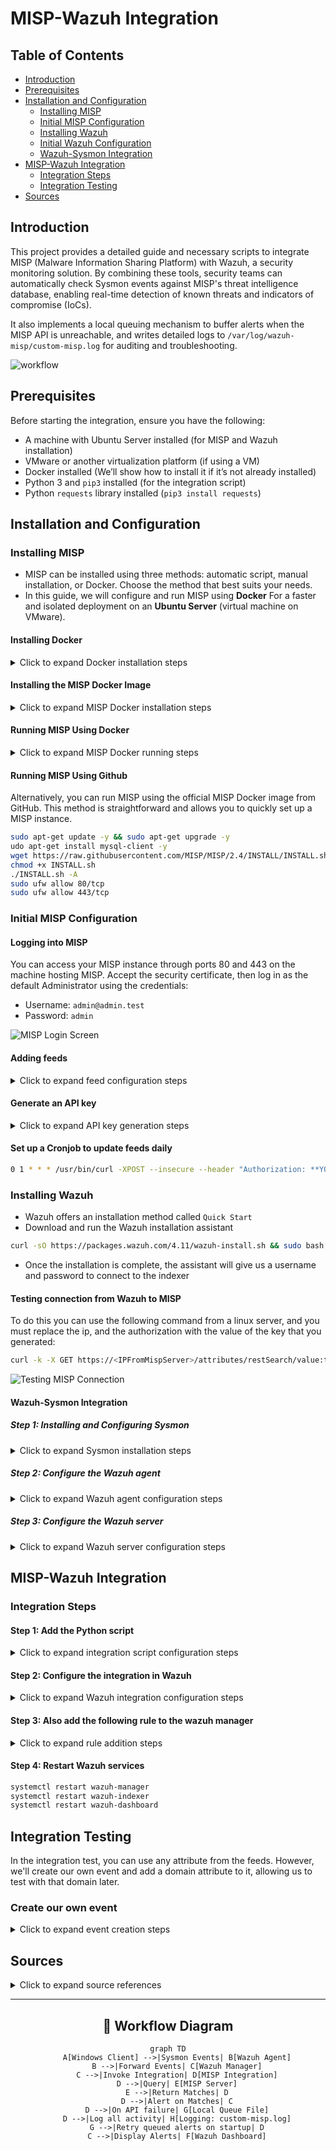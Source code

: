 # MISP-Wazuh Integration

## Table of Contents
- [Introduction](#introduction)
- [Prerequisites](#prerequisites)
- [Installation and Configuration](#installation-and-configuration)
  - [Installing MISP](#installing-misp)
  - [Initial MISP Configuration](#initial-misp-configuration)
  - [Installing Wazuh](#installing-wazuh)
  - [Initial Wazuh Configuration](#initial-wazuh-configuration)
  - [Wazuh-Sysmon Integration](#wazuh-sysmon-integration)
- [MISP-Wazuh Integration](#misp-wazuh-integration)
  - [Integration Steps](#integration-steps)
  - [Integration Testing](#integration-testing)
- [Sources](#sources)

## Introduction

This project provides a detailed guide and necessary scripts to integrate MISP (Malware Information Sharing Platform) with Wazuh, a security monitoring solution. By combining these tools, security teams can automatically check Sysmon events against MISP's threat intelligence database, enabling real-time detection of known threats and indicators of compromise (IoCs).

It also implements a local queuing mechanism to buffer alerts when the MISP API is unreachable, and writes detailed logs to `/var/log/wazuh-misp/custom-misp.log` for auditing and troubleshooting.

![workflow](images/workflow.png)

## Prerequisites

Before starting the integration, ensure you have the following:

- A machine with Ubuntu Server installed (for MISP and Wazuh installation)
- VMware or another virtualization platform (if using a VM)
- Docker installed (We’ll show how to install it if it’s not already installed)
- Python 3 and `pip3` installed (for the integration script)
- Python `requests` library installed (`pip3 install requests`)

## Installation and Configuration

### Installing MISP

- MISP can be installed using three methods: automatic script, manual installation, or Docker. Choose the method that best suits your needs.
- In this guide, we will configure and run MISP using **Docker** For a faster and isolated deployment on an **Ubuntu Server** (virtual machine on VMware).

#### Installing Docker

<details>
<summary>Click to expand Docker installation steps</summary>

##### First, uninstall any old versions of Docker
```bash
for pkg in docker.io docker-doc docker-compose podman-docker containerd runc; do sudo apt-get remove $pkg; done
```

##### Add Docker's official GPG key
```bash
sudo apt-get update

sudo apt-get install ca-certificates curl gnupg

sudo install -m 0755 -d /etc/apt/keyrings

curl -fsSL https://download.docker.com/linux/ubuntu/gpg | sudo gpg --dearmor -o /etc/apt/keyrings/docker.gpg

sudo chmod a+r /etc/apt/keyrings/docker.gpg
```

##### Add the Docker repository
```bash
echo \
  "deb [arch="$(dpkg --print-architecture)" signed-by=/etc/apt/keyrings/docker.gpg] https://download.docker.com/linux/ubuntu \
  "$(. /etc/os-release && echo "$VERSION_CODENAME")" stable" | \
  sudo tee /etc/apt/sources.list.d/docker.list > /dev/null
```
```bash
sudo apt-get update
```

##### Install the Docker packages
```bash
sudo apt-get install docker-ce docker-ce-cli containerd.io docker-buildx-plugin docker-compose-plugin
```

##### Finally, verify Docker was installed successfully by executing
```bash
sudo docker run hello-world
```
</details>

#### Installing the MISP Docker Image

<details>
<summary>Click to expand MISP Docker installation steps</summary>

##### Clone the MISP Docker repository
```bash
git clone https://github.com/MISP/misp-docker
```

##### Configure files
```bash
cd misp-docker
cp template.env .env
vim .env
```

Modify the `MISP_BASEURL` variable in `.env` to reflect the machine's IP address.

![MISP Base URL Configuration](Images/image1.png)

##### Next, build the Docker containers
```bash
sudo docker compose build
```
</details>

#### Running MISP Using Docker

<details>
<summary>Click to expand MISP Docker running steps</summary>

##### Edit the docker-compose.yml file
This file holds the configuration settings for the Docker environment running MISP. In particular, you need to update the `MISP_BASEURL` variable to match the IP address of the machine hosting MISP.

![Docker Compose Configuration](Images/image2.png)

##### Launch MISP containers
```bash
sudo docker compose up
```

##### To stop the Docker environment
```bash
sudo docker compose down
```
</details>


#### Running MISP Using Github
Alternatively, you can run MISP using the official MISP Docker image from GitHub. This method is straightforward and allows you to quickly set up a MISP instance.

```bash
sudo apt-get update -y && sudo apt-get upgrade -y
udo apt-get install mysql-client -y
wget https://raw.githubusercontent.com/MISP/MISP/2.4/INSTALL/INSTALL.sh
chmod +x INSTALL.sh
./INSTALL.sh -A
sudo ufw allow 80/tcp
sudo ufw allow 443/tcp
```

### Initial MISP Configuration

#### Logging into MISP

You can access your MISP instance through ports 80 and 443 on the machine hosting MISP. Accept the security certificate, then log in as the default Administrator using the credentials:
- Username: `admin@admin.test`
- Password: `admin`

![MISP Login Screen](images/misp_login.png)

#### Adding feeds

<details>
<summary>Click to expand feed configuration steps</summary>

A MISP feed is a structured data source that automatically provides up-to-date information on cyber threats.

![Activate Feeds](images/feeds.png)
</details>

#### Generate an API key

<details>
<summary>Click to expand API key generation steps</summary>

- Click on administration >> list auth keys >>  Add authentication key

![Auth Keys Menu](images/api_list.png)
- We generate an authentication key to allow the API to recognize and authorize the user. Fields such as user, comment, and authorized IPs must be configured as needed before submitting.

![Generate Auth Key](images/api_create.png)
- Please make sure to write down the authentication key

![Auth Key Result](images/api_key.png)
</details>

#### Set up a Cronjob to update feeds daily

```bash
0 1 * * * /usr/bin/curl -XPOST --insecure --header "Authorization: **YOUR_API_KEY**" --header "Accept: application/json" - header "Content-Type: application/json" https://**YOUR_MISP_ADDRESS**/feeds/fetchFromAllFeeds
```

### Installing Wazuh

- Wazuh offers an installation method called `Quick Start`
- Download and run the Wazuh installation assistant
```bash
curl -sO https://packages.wazuh.com/4.11/wazuh-install.sh && sudo bash ./wazuh-install.sh -a
```
- Once the installation is complete, the assistant will give us a username and password to connect to the indexer

#### Testing connection from Wazuh to MISP
To do this you can use the following command from a linux server, and you must replace the ip, and the authorization with the value of the key that you generated:
```bash
curl -k -X GET https://<IPFromMispServer>/attributes/restSearch/value:test -H 'Content-Type: application/json' -H 'Authorization: CbA....W4y' -H 'Accept: application/json'
```

![Testing MISP Connection](images/connection.png)

#### Wazuh-Sysmon Integration

##### Step 1: Installing and Configuring Sysmon

<details>
<summary>Click to expand Sysmon installation steps</summary>

- Download Sysmon from the Microsoft Sysinternals [page](https://learn.microsoft.com/en-us/sysinternals/downloads/sysmon).
- Download the Sysmon configuration file from this [link](https://github.com/SwiftOnSecurity/sysmon-config/blob/master/sysmonconfig-export.xml).
- Extract the Sysmon zip file and place the downloaded configuration file in the extracted folder.
- Install Sysmon with the configuration file using PowerShell (as administrator):
```powershell
.\sysmon64.exe -accepteula -i .\sysmonconfig-export.xml
```
</details>

##### Step 2: Configure the Wazuh agent

<details>
<summary>Click to expand Wazuh agent configuration steps</summary>

- Edit the Wazuh agent's `ossec.conf` file:
`C:\Program Files (x86)\ossec-agent\ossec.conf`
- Add the following configuration to collect Sysmon logs:
```xml
<localfile>
  <location>Microsoft-Windows-Sysmon/Operational</location>
  <log_format>eventchannel</log_format>
</localfile>
```
- Restart the Wazuh agent with the command:
```powershell
Restart-Service -Name wazuh
```
</details>

##### Step 3: Configure the Wazuh server

<details>
<summary>Click to expand Wazuh server configuration steps</summary>

- Add the following rules to the file `/var/ossec/etc/rules/custom_misp_rules.xml`:
```xml
<group name="windows,sysmon,">

  <rule id="61603" level="5" overwrite="yes">
    <if_sid>61600</if_sid>
    <field name="win.system.eventID">^1$</field>
    <description>Sysmon - Event 1: Process creation $(win.eventdata.description)</description>
    <options>no_full_log</options>
    <group>sysmon_event1,</group>
  </rule>

  <rule id="61604" level="5" overwrite="yes">
    <if_sid>61600</if_sid>
    <field name="win.system.eventID">^2$</field>
    <description>Sysmon - Event 2: $(win.eventdata.image) changed file $(win.eventdata.targetFilename) creation time </description>
    <options>no_full_log</options>
    <group>sysmon_event2,</group>
  </rule>

  <rule id="61605" level="5" overwrite="yes">
    <if_sid>61600</if_sid>
    <field name="win.system.eventID">^3$</field>
    <description>Sysmon - Event 3: Network connection to $(win.eventdata.destinationIp):$(win.eventdata.destinationPort) by $(win.eventdata.image)</description>
    <options>no_full_log</options>
    <group>sysmon_event3,</group>
  </rule>

  <rule id="61606" level="5" overwrite="yes">
    <if_sid>61600</if_sid>
    <field name="win.system.eventID">^4$</field>
    <description>Sysmon - Event 4: Sysmon service state changed to "$(win.eventdata.state)"</description>
    <options>no_full_log</options>
    <group>sysmon_event4,</group>
  </rule>

  <rule id="61607" level="5" overwrite="yes">
    <if_sid>61600</if_sid>
    <field name="win.system.eventID">^5$</field>
    <description>Sysmon - Event 5: Process terminated $(win.eventdata.image)</description>
    <options>no_full_log</options>
    <group>sysmon_event5,</group>
  </rule>

  <rule id="61608" level="5" overwrite="yes">
    <if_sid>61600</if_sid>
    <field name="win.system.eventID">^6$</field>
    <description>Sysmon - Event 6: Driver loaded $(win.eventdata.imageLoaded)</description>
    <options>no_full_log</options>
    <group>sysmon_event6,</group>
  </rule>

  <rule id="61609" level="5" overwrite="yes">
    <if_sid>61600</if_sid>
    <field name="win.system.eventID">^7$</field>
    <description>Sysmon - Event 7: Image $(win.eventdata.imageLoaded) loaded by $(win.eventdata.image)</description>
    <options>no_full_log</options>
    <group>sysmon_event7,</group>
  </rule>

  <rule id="61610" level="5" overwrite="yes">
    <if_sid>61600</if_sid>
    <field name="win.system.eventID">^8$</field>
    <description>Sysmon - Event 8: CreateRemoteThread by $(win.eventdata.sourceImage) on $(win.eventdata.targetImage), possible process injection</description>
    <options>no_full_log</options>
    <group>sysmon_event8,</group>
  </rule>

  <rule id="61611" level="5" overwrite="yes">
    <if_sid>61600</if_sid>
    <field name="win.system.eventID">^9$</field>
    <description>Sysmon - Event 9: RawAccessRead by $(win.eventdata.image)</description>
    <options>no_full_log</options>
    <group>sysmon_event9,</group>
  </rule>

  <rule id="61612" level="5" overwrite="yes">
    <if_sid>61600</if_sid>
    <field name="win.system.eventID">^10$</field>
    <description>Sysmon - Event 10: $(win.eventdata.targetImage) process accessed by $(win.eventdata.sourceImage)</description>
    <options>no_full_log</options>
    <group>sysmon_event_10,</group>
  </rule>

  <rule id="61613" level="5" overwrite="yes">
    <if_sid>61600</if_sid>
    <field name="win.system.eventID">^11$</field>
    <description>Sysmon - Event 11: FileCreate by $(win.eventdata.image)</description>
    <options>no_full_log</options>
    <group>sysmon_event_11,</group>
  </rule>

  <rule id="61614" level="5" overwrite="yes">
    <if_sid>61600</if_sid>
    <field name="win.system.eventID">^12$</field>
    <description>Sysmon - Event 12: RegistryEvent $(win.eventdata.eventType) on $(win.eventdata.targetObject) by $(win.eventdata.image)</description>
    <options>no_full_log</options>
    <group>sysmon_event_12,</group>
  </rule>

  <rule id="61615" level="5" overwrite="yes">
    <if_sid>61600</if_sid>
    <field name="win.system.eventID">^13$</field>
    <description>Sysmon - Event 13: RegistryEvent $(win.eventdata.eventType) on $(win.eventdata.targetObject) by $(win.eventdata.image)</description>
    <options>no_full_log</options>
    <group>sysmon_event_13,</group>
  </rule>

  <rule id="61616" level="5" overwrite="yes">
    <if_sid>61600</if_sid>
    <field name="win.system.eventID">^14$</field>
    <description>Sysmon - Event 14: RegistryEvent (Key and Value Rename) by $(win.eventdata.image)</description>
    <options>no_full_log</options>
    <group>sysmon_event_14,</group>
  </rule>

  <rule id="61617" level="5" overwrite="yes">
    <if_sid>61600</if_sid>
    <field name="win.system.eventID">^15$</field>
    <description>Sysmon - Event 15: $(win.eventdata.targetFilename) FileCreateStreamHash by process $(win.eventdata.image)</description>
    <options>no_full_log</options>
    <group>sysmon_event_15,</group>
  </rule>

  <rule id="61644" level="5" overwrite="yes">
    <if_sid>61600</if_sid>
    <field name="win.system.eventID">^16$</field>
    <description>Sysmon - Event 16: Sysmon configuration changed using file $(win.eventdata.configuration)</description>
    <group>sysmon_event_16,</group>
  </rule>

  <rule id="61645" level="5" overwrite="yes">
    <if_sid>61600</if_sid>
    <field name="win.system.eventID">^17$</field>
    <description>Sysmon - Event 17: Pipe created</description>
    <options>no_full_log</options>
    <group>sysmon_event_17,</group>
  </rule>

  <rule id="61646" level="5" overwrite="yes">
    <if_sid>61600</if_sid>
    <field name="win.system.eventID">^18$</field>
    <description>Sysmon - Event 18: Pipe connected</description>
    <options>no_full_log</options>
    <group>sysmon_event_18,</group>
  </rule>

  <rule id="61647" level="5" overwrite="yes">
    <if_sid>61600</if_sid>
    <field name="win.system.eventID">^19$</field>
    <description>Sysmon - Event 19: WmiEventFilter activity</description>
    <options>no_full_log</options>
    <group>sysmon_event_19,</group>
  </rule>

  <rule id="61648" level="5" overwrite="yes">
    <if_sid>61600</if_sid>
    <field name="win.system.eventID">^20$</field>
    <description>Sysmon - Event 20: WmiEventConsumer activity</description>
    <options>no_full_log</options>
    <group>sysmon_event_20,</group>
  </rule>

  <rule id="61649" level="5" overwrite="yes">
    <if_sid>61600</if_sid>
    <field name="win.system.eventID">^21$</field>
    <description>Sysmon - Event 21: WmiEventConsumerToFilter activity</description>
    <options>no_full_log</options>
    <group>sysmon_event_21,</group>
  </rule>

  <rule id="61650" level="5" overwrite="yes">
    <if_sid>61600</if_sid>
    <field name="win.system.eventID">^22$</field>
    <description>Sysmon - Event 22: DNS Query event</description>
    <options>no_full_log</options>
    <group>sysmon_event_22,</group>
  </rule>

  <rule id="61651" level="5" overwrite="yes">
    <if_sid>61600</if_sid>
    <field name="win.system.eventID">^23$</field>
    <description>Sysmon - Event 23: File deleted and archived</description>
    <options>no_full_log</options>
    <group>sysmon_event_23,</group>
  </rule>

  <rule id="61652" level="5" overwrite="yes">
    <if_sid>61600</if_sid>
    <field name="win.system.eventID">^24$</field>
    <description>Sysmon - Event 24: Clipboard change</description>
    <options>no_full_log</options>
    <group>sysmon_event_24,</group>
  </rule>

  <rule id="61653" level="5" overwrite="yes">
    <if_sid>61600</if_sid>
    <field name="win.system.eventID">^25$</field>
    <description>Sysmon - Event 25: Process tampering - Image change</description>
    <options>no_full_log</options>
    <group>sysmon_event_25,</group>
  </rule>

  <rule id="61654" level="5" overwrite="yes">
    <if_sid>61600</if_sid>
    <field name="win.system.eventID">^26$</field>
    <description>Sysmon - Event 26: File deleted</description>
    <options>no_full_log</options>
    <group>sysmon_event_26,</group>
  </rule>

  <rule id="61655" level="5" overwrite="yes">
    <if_sid>61600</if_sid>
    <field name="win.system.eventID">^255$</field>
    <description>Sysmon - Event 255: Sysmon error</description>
    <options>no_full_log</options>
    <group>sysmon_event_255,</group>
  </rule>
</group>

<group name="misp,">
    <rule id="100620" level="10">
        <decoded_as>json</decoded_as>
        <field name="integration">misp</field>
        <description>MISP Events</description>
        <options>no_full_log</options>
    </rule>
    <rule id="100621" level="5">
        <if_sid>100620</if_sid>
        <field name="misp.error">\.+</field>
        <description>MISP - Error connecting to API</description>
        <options>no_full_log</options>
        <group>misp_error,</group>
    </rule>
    <rule id="100622" level="12">
        <field name="misp.category">\.+</field>
        <description>MISP - IoC found in Threat Intel - Category: $(misp.category), Attribute: $(misp.value)</description>
        <options>no_full_log</options>
        <group>misp_alert,</group>
    </rule>
</group>
```
- Restart the Wazuh manager:
```bash
systemctl restart wazuh-manager
```
</details>

## MISP-Wazuh Integration

### Integration Steps

#### Step 1: Add the Python script

<details>
<summary>Click to expand integration script configuration steps</summary>

- Place [this Python script](https://github.com/leonfullxr/Wazuh/pull/4/commits/1073bb19dce7b296ba491531283e952020c1e7bc) at `/var/ossec/integrations/custom-misp`

- Make sure to set the permissions:
```bash
chmod +x /var/ossec/integrations/custom-misp*
mkdir -p /var/log/wazuh-misp
chown wazuh:wazuh /var/log/wazuh-misp
chmod 750 /var/log/wazuh-misp
cd /var/ossec/integrations/
sudo chown root:wazuh custom-misp && sudo chmod 750 custom-misp
```

- Make sure wazuh is already alerting for the desired sysmon events. You will likely need to create a custom rule if it isn't already alerting.
- For example, in our test we will need DNS queries from sysmon event 22
- We will change the under rule level from `0` to `4` in the file `/var/ossec/ruleset/rules/0595-win-sysmon_rules.xml`
```xml
<rule id="61650" level="4">
   <if_sid>61600</if_sid>
   <field name="win.system.eventID">^22$</field>
   <description>Sysmon - Event 22: DNS Query event</description>
   <options>no_full_log</options>
   <group>sysmon_event_22,</group>
 </rule>
```

> **Note:** We found the rule for event `22` in `0595-win-sysmon_rules.xml` because it falls between `05`-`95`. Follow the same approach to find the desired event.

> **Note:** There are 16 levels of rules `0`-`15`. Check [this page](https://documentation.wazuh.com/current/user-manual/ruleset/rules/rules-classification.html) to recognize each one.
</details>

#### Step 2: Configure the integration in Wazuh

<details>
<summary>Click to expand Wazuh integration configuration steps</summary>

- Edit the Wazuh manager's `/var/ossec/etc/ossec.conf` file to add the integration block:
```xml
<integration>
  <name>custom-misp</name>
  <group>sysmon_event1,sysmon_event3,sysmon_event6,sysmon_event7,sysmon_event_15,sysmon_event_22,syscheck</group>
  <hook_url>https://YOUR_MISP_IP/attributes/restSearch/</hook_url>
  <api_key>YOUR_API_KEY</api_key>
  <alert_format>json</alert_format>
</integration>
```


> **Note:** The manager will only run the script when one of the Sysmon groups is triggered

- Restart the Wazuh manager.
```bash
systemctl restart wazuh-manager
```
</details>

#### Step 3: Also add the following rule to the wazuh manager

<details>
<summary>Click to expand rule addition steps</summary>

- Go to `Server Management` > `Rules` > `Add New Rule file`. Name it `custom_misp_rules.xml`, add the `custom_misp_rules.xml` and save.

</details>

#### Step 4: Restart Wazuh services

```bash
systemctl restart wazuh-manager
systemctl restart wazuh-indexer
systemctl restart wazuh-dashboard
```

## Integration Testing

In the integration test, you can use any attribute from the feeds. However, we'll create our own event and add a domain attribute to it, allowing us to test with that domain later.

### Create our own event

<details>
<summary>Click to expand event creation steps</summary>

- Access the MISP interface via its URL (e.g.: http://<MISP_IP_address>).
- Navigate to `Home` > `Add Event`
- Create a new event with a title, distribution, and threat level, then submit.
- Add a domain attribute with a fictitious name, like `lolo.koko.co`, and save it.
- Publish the event by clicking on `Publish Event`

![Create MISP Event](images/add_event.png)

![Add Domain Attribute](images/add_attribute.png)

![Create Domain Attribute](images/create_attribute.png)

![Publish Event](images/publish_event.png)

- On a Windows machine with the Wazuh agent installed, use PowerShell to interact with the added domain:

![Test Domain Query](images/domain_query.png)

- Check if the malicious domain is detected and marked as a critical alert in the Sysmon logs transmitted to Wazuh.

![Alert Detection](images/test1.png)

![Alert Details](images/test2.png)
</details>

## Sources

<details>
<summary>Click to expand source references</summary>

- [MISP Project Documentation](https://www.misp-project.org/documentation/)
- [Wazuh Documentation](https://documentation.wazuh.com/)
- [Microsoft Sysmon Documentation](https://learn.microsoft.com/en-us/sysinternals/downloads/sysmon)
- [ MISP integration issues](https://www.reddit.com/r/Wazuh/comments/10hdd22/misp_integration_issues/)
- [wazuh sysmon logs forwarding issues](https://groups.google.com/g/wazuh/c/2FXD6wx0TDU)
- [youtube video](https://www.youtube.com/watch?v=-qRMDxZpnWg&t=1004s&ab_channel=TaylorWalton)
- [Additional guide](https://kravensecurity.com/threat-intelligence-with-misp-part-2-setting-up-misp/)

</details>

---

<div align="center">
  
## 🔄 Workflow Diagram

```mermaid
graph TD
    A[Windows Client] -->|Sysmon Events| B[Wazuh Agent]
    B -->|Forward Events| C[Wazuh Manager]
    C -->|Invoke Integration| D[MISP Integration]
    D -->|Query| E[MISP Server]
    E -->|Return Matches| D
    D -->|Alert on Matches| C
    D -->|On API failure| G[Local Queue File]
    D -->|Log all activity| H[Logging: custom-misp.log]
    G -->|Retry queued alerts on startup| D
    C -->|Display Alerts| F[Wazuh Dashboard]
```

</div>

